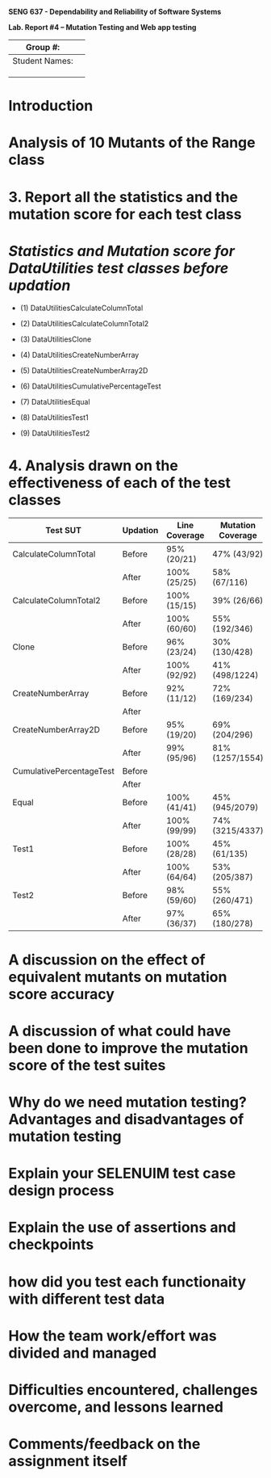 **SENG 637 - Dependability and Reliability of Software Systems**

**Lab. Report \#4 – Mutation Testing and Web app testing**

| Group \#:      |     |
| -------------- | --- |
| Student Names: |     |
|                |     |
|                |     |
|                |     |

# Introduction

# Analysis of 10 Mutants of the Range class 

# 3. Report all the statistics and the mutation score for each test class

# *Statistics and Mutation score for DataUtilities test classes before updation*

* (1) DataUtilitiesCalculateColumnTotal

* (2) DataUtilitiesCalculateColumnTotal2

* (3) DataUtilitiesClone

* (4) DataUtilitiesCreateNumberArray

* (5) DataUtilitiesCreateNumberArray2D

* (6) DataUtilitiesCumulativePercentageTest

* (7) DataUtilitiesEqual

* (8) DataUtilitiesTest1

* (9) DataUtilitiesTest2

# 4. Analysis drawn on the effectiveness of each of the test classes


| Test SUT       |  Updation  |  Line Coverage   |  Mutation Coverage   |  Test Strength   |
| -------------- | -----------| -----------------| ---------------------| -----------------| 
| CalculateColumnTotal  |  Before    | 95% (20/21)  | 47% (43/92)   | 47% (43/92)      |
|                       |  After     | 100% (25/25) | 58% (67/116)  | 58% (67/116)     |     
| CalculateColumnTotal2 | Before     | 100% (15/15) | 39% (26/66)   | 39% (26/66)      |    
|                       |  After     | 100% (60/60) | 55% (192/346) | 55% (192/346)    |  
| Clone                 |  Before    | 96% (23/24)  | 30% (130/428)   | 30% (130/428)   |
|                       |  After     | 100% (92/92) | 41% (498/1224)  | 41% (498/1224)  | 
| CreateNumberArray     |  Before    | 92% (11/12)  | 72% (169/234)   | 72% (169/234)|
|                       |  After     |              |                      |                  | 
| CreateNumberArray2D   |  Before    | 95% (19/20)  | 69% (204/296)   |  69% (204/296)  |
|                       |  After     | 99% (95/96)  | 81% (1257/1554) |  81% (1257/1554)| 
| CumulativePercentageTest |  Before    |            |                    |                  |
|                          |  After     |            |                    |                  | 
| Equal                    |  Before    | 100% (41/41) | 45% (945/2079)   | 45% (945/2079)   |
|                          |  After     | 100% (99/99) | 74% (3215/4337)  | 74% (3215/4337)  | 
| Test1                    |  Before    | 100% (28/28) | 45% (61/135)   | 45% (61/135)  |
|                          |  After     | 100% (64/64) | 53% (205/387)  | 53% (205/387) | 
| Test2                    |  Before    | 98% (59/60)  | 55% (260/471)  | 55% (260/470) |
|                          |  After     | 97% (36/37)  | 65% (180/278)  | 65% (180/277) | 

# A discussion on the effect of equivalent mutants on mutation score accuracy

# A discussion of what could have been done to improve the mutation score of the test suites

# Why do we need mutation testing? Advantages and disadvantages of mutation testing

# Explain your SELENUIM test case design process

# Explain the use of assertions and checkpoints

# how did you test each functionaity with different test data

# How the team work/effort was divided and managed

# Difficulties encountered, challenges overcome, and lessons learned

# Comments/feedback on the assignment itself
